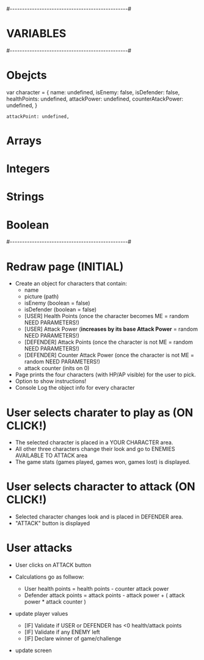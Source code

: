 #------------------------------------------------#
#                   VARIABLES                    #
#------------------------------------------------#

# Obejcts

var character = {
    name: undefined,
    isEnemy: false,
    isDefender: false,
    healthPoints: undefined,
    attackPower: undefined,
    counterAtackPower: undefined,
}

    attackPoint: undefined,

# Arrays





# Integers





# Strings





# Boolean






#------------------------------------------------#



# Redraw page (INITIAL)
- Create an object for characters that contain:
    + name
    + picture (path)
    + isEnemy (boolean = false)
    + isDefender (boolean = false)
    + [USER] Health Points (once the character becomes ME = random NEED PARAMETERS!)
    + [USER] Attack Power (**increases by its base Attack Power** = random NEED PARAMETERS!)
    + [DEFENDER] Attack Points (once the character is not ME = random NEED PARAMETERS!)
    + [DEFENDER] Counter Attack Power (once the character is not ME = random NEED PARAMETERS!)
    + attack counter (inits on 0)
- Page prints the four characters (with HP/AP visible) for the user to pick.
- Option to show instructions!
- Console Log the object info for every character

# User selects charater to play as (ON CLICK!)
- The selected character is placed in a YOUR CHARACTER area.
- All other three characters change their look and go to ENEMIES AVAILABLE TO ATTACK area
- The game stats (games played, games won, games lost) is displayed.

# User selects character to attack (ON CLICK!)
- Selected character changes look and is placed in DEFENDER area.
- "ATTACK" button is displayed

# User attacks
- User clicks on ATTACK button
- Calculations go as follwow:
    + User      health points = health points - counter attack power
    + Defender  attack points = attack points - attack power + ( attack power * attack counter )

- update player values
    + [IF] Validate if USER or DEFENDER has <0 health/attack points
    + [IF] Validate if any ENEMY left
    + [IF] Declare winner of game/challenge

- update screen



